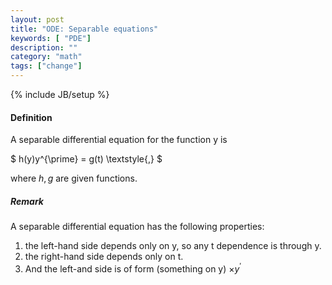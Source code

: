 ```yaml
---
layout: post
title: "ODE: Separable equations"
keywords: [ "PDE"]
description: ""
category: "math"
tags: ["change"]
---
```

{% include JB/setup %}

#### Definition
A separable differential equation for the function y is

$
	h(y)y^{\prime} = g(t) \textstyle{,}
$

where $h,g$ are given functions.

##### Remark
A separable differential equation has the following properties:
1. the left-hand side depends only on y, so any t dependence is through y.
2. the right-hand side depends only on t.
3. And the left-and side is of form (something on y) $\times y^{\prime}$


